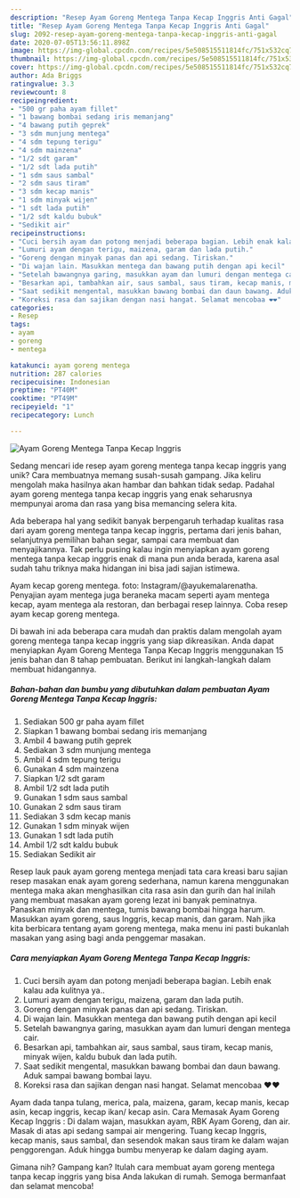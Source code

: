 ```yaml
---
description: "Resep Ayam Goreng Mentega Tanpa Kecap Inggris Anti Gagal"
title: "Resep Ayam Goreng Mentega Tanpa Kecap Inggris Anti Gagal"
slug: 2092-resep-ayam-goreng-mentega-tanpa-kecap-inggris-anti-gagal
date: 2020-07-05T13:56:11.898Z
image: https://img-global.cpcdn.com/recipes/5e508515511814fc/751x532cq70/ayam-goreng-mentega-tanpa-kecap-inggris-foto-resep-utama.jpg
thumbnail: https://img-global.cpcdn.com/recipes/5e508515511814fc/751x532cq70/ayam-goreng-mentega-tanpa-kecap-inggris-foto-resep-utama.jpg
cover: https://img-global.cpcdn.com/recipes/5e508515511814fc/751x532cq70/ayam-goreng-mentega-tanpa-kecap-inggris-foto-resep-utama.jpg
author: Ada Briggs
ratingvalue: 3.3
reviewcount: 8
recipeingredient:
- "500 gr paha ayam fillet"
- "1 bawang bombai sedang iris memanjang"
- "4 bawang putih geprek"
- "3 sdm munjung mentega"
- "4 sdm tepung terigu"
- "4 sdm mainzena"
- "1/2 sdt garam"
- "1/2 sdt lada putih"
- "1 sdm saus sambal"
- "2 sdm saus tiram"
- "3 sdm kecap manis"
- "1 sdm minyak wijen"
- "1 sdt lada putih"
- "1/2 sdt kaldu bubuk"
- "Sedikit air"
recipeinstructions:
- "Cuci bersih ayam dan potong menjadi beberapa bagian. Lebih enak kalau ada kulitnya ya.."
- "Lumuri ayam dengan terigu, maizena, garam dan lada putih."
- "Goreng dengan minyak panas dan api sedang. Tiriskan."
- "Di wajan lain. Masukkan mentega dan bawang putih dengan api kecil"
- "Setelah bawangnya garing, masukkan ayam dan lumuri dengan mentega cair."
- "Besarkan api, tambahkan air, saus sambal, saus tiram, kecap manis, minyak wijen, kaldu bubuk dan lada putih."
- "Saat sedikit mengental, masukkan bawang bombai dan daun bawang. Aduk sampai bawang bombai layu."
- "Koreksi rasa dan sajikan dengan nasi hangat. Selamat mencobaa ❤❤"
categories:
- Resep
tags:
- ayam
- goreng
- mentega

katakunci: ayam goreng mentega 
nutrition: 287 calories
recipecuisine: Indonesian
preptime: "PT40M"
cooktime: "PT49M"
recipeyield: "1"
recipecategory: Lunch

---
```



![Ayam Goreng Mentega Tanpa Kecap Inggris](https://img-global.cpcdn.com/recipes/5e508515511814fc/751x532cq70/ayam-goreng-mentega-tanpa-kecap-inggris-foto-resep-utama.jpg)

Sedang mencari ide resep ayam goreng mentega tanpa kecap inggris yang unik? Cara membuatnya memang susah-susah gampang. Jika keliru mengolah maka hasilnya akan hambar dan bahkan tidak sedap. Padahal ayam goreng mentega tanpa kecap inggris yang enak seharusnya mempunyai aroma dan rasa yang bisa memancing selera kita.

Ada beberapa hal yang sedikit banyak berpengaruh terhadap kualitas rasa dari ayam goreng mentega tanpa kecap inggris, pertama dari jenis bahan, selanjutnya pemilihan bahan segar, sampai cara membuat dan menyajikannya. Tak perlu pusing kalau ingin menyiapkan ayam goreng mentega tanpa kecap inggris enak di mana pun anda berada, karena asal sudah tahu triknya maka hidangan ini bisa jadi sajian istimewa.

Ayam kecap goreng mentega. foto: Instagram/@ayukemalarenatha. Penyajian ayam mentega juga beraneka macam seperti ayam mentega kecap, ayam mentega ala restoran, dan berbagai resep lainnya. Coba resep ayam kecap goreng mentega.


Di bawah ini ada beberapa cara mudah dan praktis dalam mengolah ayam goreng mentega tanpa kecap inggris yang siap dikreasikan. Anda dapat menyiapkan Ayam Goreng Mentega Tanpa Kecap Inggris menggunakan 15 jenis bahan dan 8 tahap pembuatan. Berikut ini langkah-langkah dalam membuat hidangannya.

<!--inarticleads1-->

##### Bahan-bahan dan bumbu yang dibutuhkan dalam pembuatan Ayam Goreng Mentega Tanpa Kecap Inggris:

1. Sediakan 500 gr paha ayam fillet
1. Siapkan 1 bawang bombai sedang iris memanjang
1. Ambil 4 bawang putih geprek
1. Sediakan 3 sdm munjung mentega
1. Ambil 4 sdm tepung terigu
1. Gunakan 4 sdm mainzena
1. Siapkan 1/2 sdt garam
1. Ambil 1/2 sdt lada putih
1. Gunakan 1 sdm saus sambal
1. Gunakan 2 sdm saus tiram
1. Sediakan 3 sdm kecap manis
1. Gunakan 1 sdm minyak wijen
1. Gunakan 1 sdt lada putih
1. Ambil 1/2 sdt kaldu bubuk
1. Sediakan Sedikit air


Resep lauk pauk ayam goreng mentega menjadi tata cara kreasi baru sajian resep masakan enak ayam goreng sederhana, namun karena menggunakan mentega maka akan menghasilkan cita rasa asin dan gurih dan hal inilah yang membuat masakan ayam goreng lezat ini banyak peminatnya. Panaskan minyak dan mentega, tumis bawang bombai hingga harum. Masukkan ayam goreng, saus Inggris, kecap manis, dan garam. Nah jika kita berbicara tentang ayam goreng mentega, maka menu ini pasti bukanlah masakan yang asing bagi anda penggemar masakan. 

<!--inarticleads2-->

##### Cara menyiapkan Ayam Goreng Mentega Tanpa Kecap Inggris:

1. Cuci bersih ayam dan potong menjadi beberapa bagian. Lebih enak kalau ada kulitnya ya..
1. Lumuri ayam dengan terigu, maizena, garam dan lada putih.
1. Goreng dengan minyak panas dan api sedang. Tiriskan.
1. Di wajan lain. Masukkan mentega dan bawang putih dengan api kecil
1. Setelah bawangnya garing, masukkan ayam dan lumuri dengan mentega cair.
1. Besarkan api, tambahkan air, saus sambal, saus tiram, kecap manis, minyak wijen, kaldu bubuk dan lada putih.
1. Saat sedikit mengental, masukkan bawang bombai dan daun bawang. Aduk sampai bawang bombai layu.
1. Koreksi rasa dan sajikan dengan nasi hangat. Selamat mencobaa ❤❤


Ayam dada tanpa tulang, merica, pala, maizena, garam, kecap manis, kecap asin, kecap inggris, kecap ikan/ kecap asin. Cara Memasak Ayam Goreng Kecap Inggris : Di dalam wajan, masukkan ayam, RBK Ayam Goreng, dan air. Masak di atas api sedang sampai air mengering. Tuang kecap Inggris, kecap manis, saus sambal, dan sesendok makan saus tiram ke dalam wajan penggorengan. Aduk hingga bumbu menyerap ke dalam daging ayam. 

Gimana nih? Gampang kan? Itulah cara membuat ayam goreng mentega tanpa kecap inggris yang bisa Anda lakukan di rumah. Semoga bermanfaat dan selamat mencoba!
